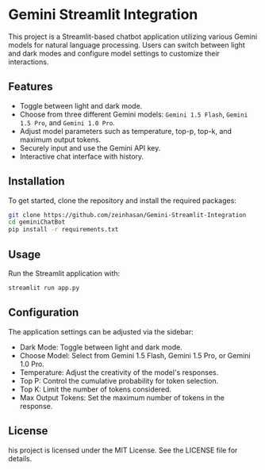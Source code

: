 # Gemini Streamlit Integration

This project is a Streamlit-based chatbot application utilizing various Gemini models for natural language processing. Users can switch between light and dark modes and configure model settings to customize their interactions.

## Features

- Toggle between light and dark mode.
- Choose from three different Gemini models: `Gemini 1.5 Flash`, `Gemini 1.5 Pro`, and `Gemini 1.0 Pro`.
- Adjust model parameters such as temperature, top-p, top-k, and maximum output tokens.
- Securely input and use the Gemini API key.
- Interactive chat interface with history.

## Installation

To get started, clone the repository and install the required packages:

```bash
git clone https://github.com/zeinhasan/Gemini-Streamlit-Integration
cd geminiChatBot
pip install -r requirements.txt
```

## Usage

Run the Streamlit application with:

```bash
streamlit run app.py
```

## Configuration

The application settings can be adjusted via the sidebar:

- Dark Mode: Toggle between light and dark mode.
- Choose Model: Select from Gemini 1.5 Flash, Gemini 1.5 Pro, or Gemini 1.0 Pro.
- Temperature: Adjust the creativity of the model's responses.
- Top P: Control the cumulative probability for token selection.
- Top K: Limit the number of tokens considered.
- Max Output Tokens: Set the maximum number of tokens in the response.

## License

his project is licensed under the MIT License. See the LICENSE file for details.

